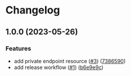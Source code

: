 # Changelog

## 1.0.0 (2023-05-26)


### Features

* add private endpoint resource ([#3](https://github.com/aztfmods/module-azurerm-pep/issues/3)) ([7386590](https://github.com/aztfmods/module-azurerm-pep/commit/7386590bf5320af078116a16b7a04b9de21e982e))
* add release workflow ([#1](https://github.com/aztfmods/module-azurerm-pep/issues/1)) ([b6e9e9c](https://github.com/aztfmods/module-azurerm-pep/commit/b6e9e9c6303f22ba4c93498a5a8032a1e387d084))
